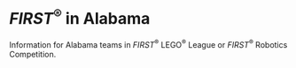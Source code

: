 # _FIRST_<sup>&reg;</sup> in Alabama
Information for Alabama teams in _FIRST_<sup>&reg;</sup> LEGO<sup>&reg;</sup> League or _FIRST_<sup>&reg;</sup> Robotics Competition.

